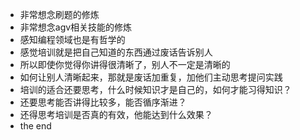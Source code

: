 - 非常想念刷题的修炼
- 非常想念agv相关技能的修炼
- 感知编程领域也是有哲学的
- 感觉培训就是把自己知道的东西通过废话告诉别人
- 所以即使你觉得你讲得很清晰了，别人不一定是清晰的
- 如何让别人清晰起来，那就是废话加重复，加他们主动思考提问实践
- 培训的适合还要思考，什么时候知识才是自己的，如何才能习得知识？
- 还要思考能否讲得比较多，能否循序渐进？
- 还得思考培训是否真的有效，他能达到什么效果？
- the end
